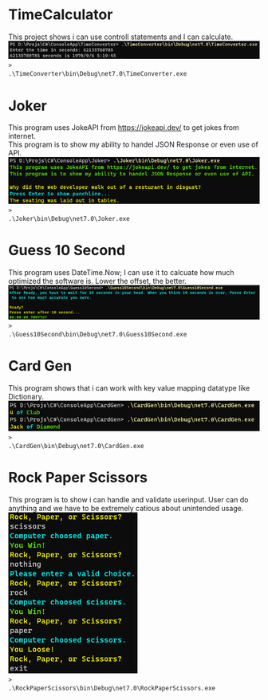 # TimeCalculator
This project shows i can use controll statements and I can calculate.<br/>
![TimeCalculator](./DOCS/TimeCalculator.png)<br/>
<code>> .\TimeConverter\bin\Debug\net7.0\TimeConverter.exe</code><br/>
# Joker
This program uses JokeAPI from https://jokeapi.dev/ to get jokes from internet.<br/>
This program is to show my ability to handel JSON Response or even use of API.<br/>
![Joker](./DOCS/Joker.png)<br/>
<code>> .\Joker\bin\Debug\net7.0\Joker.exe</code>
# Guess 10 Second
This program uses DateTime.Now; I can use it to calcuate how much optimized the software is. Lower the offset, the better.<br/>
![Guess10Second](./DOCS/Guess10Second.png)<br/>
<code>> .\Guess10Second\bin\Debug\net7.0\Guess10Second.exe</code><br/>
# Card Gen
This program shows that i can work with key value mapping datatype like Dictionary.<br/>
![GardGen](./DOCS/CardGen.png)<br/>
<code>> .\CardGen\bin\Debug\net7.0\CardGen.exe</code><br>
# Rock Paper Scissors
This program is to show i can handle and validate userinput. User can do anything and we have to be extremely catious about unintended usage.<br/>
![RockPaperScissors](./DOCS/RockPaperScissors.png)<br/>
<code>> .\RockPaperScissors\bin\Debug\net7.0\RockPaperScissors.exe</code>